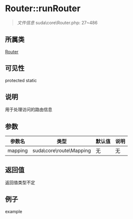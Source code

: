 # Router::runRouter

> *文件信息* suda\core\Router.php: 27~486
## 所属类 

[Router](../Router.md)

## 可见性

  protected  static
## 说明

用于处理访问的路由信息

## 参数

| 参数名 | 类型 | 默认值 | 说明 |
|--------|-----|-------|-------|
| mapping |  suda\core\route\Mapping | 无 | 无 |

## 返回值
返回值类型不定

## 例子

example